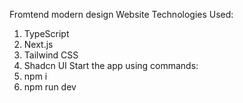 Fromtend modern design Website
Technologies Used:
 1) TypeScript
 2) Next.js
 3) Tailwind CSS
 4) Shadcn UI
Start the app using commands:
 1) npm i
 2) npm run dev
